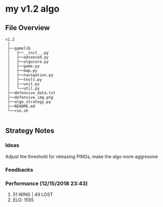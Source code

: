 # my v1.2 algo

## File Overview

```
v1.2
 │
 ├──gamelib
 │   ├──__init__.py
 │   ├──advanced.py
 │   ├──algocore.py
 │   ├──game.py
 │   ├──map.py
 │   ├──navigation.py
 │   ├──tests.py
 │   ├──unit.py
 │   └──util.py
 ├──defensive_data.txt
 ├──defensive_img.png
 ├──algo_strategy.py
 ├──README.md
 └──run.sh
 
```

## Strategy Notes
### Ideas
Adjust the threshold for releasing PINGs, make the algo more aggressive

### Feedbacks


### Performance (12/15/2018 23:43)
1. 51 WINS | 49 LOST
2. ELO: 1555



